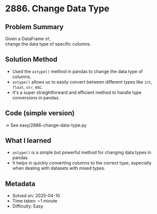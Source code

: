 # 2886. Change Data Type

## Problem Summary
Given a DataFrame `df`,  
change the data type of specific columns.

## Solution Method
- Used the `astype()` method in pandas to change the data type of columns.
- `astype()` allows us to easily convert between different types like `int`, `float`, `str`, etc.
- It's a super straightforward and efficient method to handle type conversions in pandas.

## Code (simple version)
→ See easy/2886-change-data-type.py

## What I learned
- `astype()` is a simple but powerful method for changing data types in pandas.
- It helps in quickly converting columns to the correct type, especially when dealing with datasets with mixed types.

## Metadata
- Solved on: 2025-04-10  
- Time taken: ~1 minute  
- Difficulty: Easy
